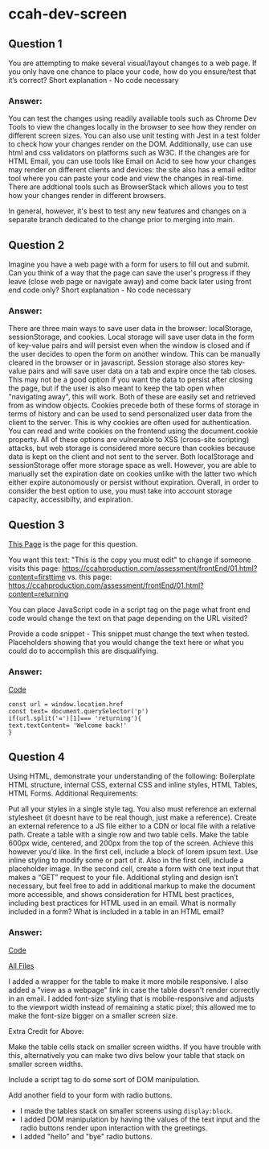 # ccah-dev-screen

## Question 1
You are attempting to make several visual/layout changes to a web page. If you only have one chance to place your code, how do you ensure/test that it’s correct?
Short explanation - No code necessary

### Answer:
You can test the changes using readily available tools such as Chrome Dev Tools to view the changes locally in the browser to see how they render on different screen sizes. You can also use unit testing with Jest in a test folder to check how your changes render on the DOM. Additionally, use can use html and css validators on platforms such as W3C. If the changes are for HTML Email, you can use tools like Email on Acid to see how your changes may render on different clients and devices: the site also has a email editor tool where you can paste your code and view the changes in real-time. There are addtional tools such as BrowserStack which allows you to test how your changes render in different browsers. 

In general, however, it's best to test any new features and changes on a separate branch dedicated to the change prior to merging into main. 


## Question 2
Imagine you have a web page with a form for users to fill out and submit. Can you think
of a way that the page can save the user's progress if they leave (close web page or
navigate away) and come back later using front end code only?
Short explanation - No code necessary

### Answer:
There are three main ways to save user data in the browser: localStorage, sessionStorage, and cookies. Local storage will save user data in the form of key-value pairs and will persist even when the window is closed and if the user decides to open the form on another window. This can be manually cleared in the browser or in javascript. Session storage also stores key-value pairs and will save user data on a tab and expire once the tab closes. This may not be a good option if you want the data to persist after closing the page, but if the user is also meant to keep the tab open when "navigating away", this will work. Both of these are easily set and retrieved from as window objects. Cookies precede both of these forms of storage in terms of history and can be used to send personalized user data from the client to the server. This is why cookies are often used for authentication. You can read and write cookies on the frontend using the document.cookie property. All of these options are vulnerable to XSS (cross-site scripting) attacks, but web storage is considered more secure than cookies because data is kept on the client and not sent to the server. Both localStorage and sessionStorage offer more storage space as well. However, you are able to manually set the expiration date on cookies unlike with the latter two which either expire autonomously or persist without expiration. Overall, in order to consider the best option to use, you must take into account storage capacity, accessibilty, and expiration. 

## Question 3
[This Page](http://ccahproduction.com/assessment/frontEnd/01.html) is the page for this question.

You want this text: "This is the copy you must edit" to change if someone visits this page: https://ccahproduction.com/assessment/frontEnd/01.html?content=firsttime vs. this page: https://ccahproduction.com/assessment/frontEnd/01.html?content=returning

You can place JavaScript code in a script tag on the page what front end code would change the text on that page depending on the URL visited?

Provide a code snippet - This snippet must change the text when tested. Placeholders showing that you would change the text here or what you could do to accomplish this are disqualifying.

### Answer:

[Code](three.js)

```
const url = window.location.href
const text= document.querySelector('p')
if(url.split('=')[1]=== 'returning'){
text.textContent= 'Welcome back!'
}
```

## Question 4
Using HTML, demonstrate your understanding of the following: Boilerplate HTML structure, internal CSS, external CSS and inline styles, HTML Tables, HTML Forms. Additional Requirements:

Put all your styles in a single style tag. You also must reference an external stylesheet (it doesnt have to be real though, just make a reference).
Create an external reference to a JS file either to a CDN or local file with a relative path.
Create a table with a single row and two table cells. Make the table 600px wide, centered, and 200px from the top of the screen. Achieve this however you’d like.
In the first cell, include a block of lorem ipsum text. Use inline styling to modify some or part of it.
Also in the first cell, include a placeholder image.
In the second cell, create a form with one text input that makes a “GET” request to your file.
Additional styling and design isn’t necessary, but feel free to add in additional markup to make the document more accessible, and shows consideration for HTML best practices, including best practices for HTML used in an email. What is normally included in a form? What is included in a table in an HTML email?

### Answer:

[Code](docs/index.html)

[All Files](docs)

I added a wrapper for the table to make it more mobile responsive. I also added a "view as a webpage" link in case the table doesn't render correctly in an email. I added font-size styling that is mobile-responsive and adjusts to the viewport width instead of remaining a static pixel; this allowed me to make the font-size bigger on a smaller screen size.

Extra Credit for Above:

Make the table cells stack on smaller screen widths. If you have trouble with this, alternatively you can make two divs below your table that stack on smaller screen widths.

Include a script tag to do some sort of DOM manipulation.

Add another field to your form with radio buttons.

- I made the tables stack on smaller screens using <code>display:block</code>.
- I added DOM manipulation by having the values of the text input and the radio buttons render upon interaction with the greetings. 
- I added "hello" and "bye" radio buttons.